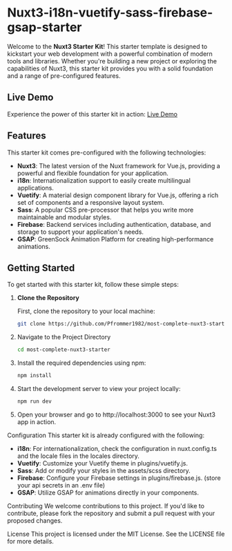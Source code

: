 # Nuxt3-i18n-vuetify-sass-firebase-gsap-starter

Welcome to the **Nuxt3 Starter Kit**! This starter template is designed to kickstart your web development with a powerful combination of modern tools and libraries. Whether you're building a new project or exploring the capabilities of Nuxt3, this starter kit provides you with a solid foundation and a range of pre-configured features.

## Live Demo

Experience the power of this starter kit in action: [Live Demo](https://most-complete-nuxt3-starter-foa32kcwg-pfrommer1982s-projects.vercel.app)

## Features

This starter kit comes pre-configured with the following technologies:

- **Nuxt3**: The latest version of the Nuxt framework for Vue.js, providing a powerful and flexible foundation for your application.
- **i18n**: Internationalization support to easily create multilingual applications.
- **Vuetify**: A material design component library for Vue.js, offering a rich set of components and a responsive layout system.
- **Sass**: A popular CSS pre-processor that helps you write more maintainable and modular styles.
- **Firebase**: Backend services including authentication, database, and storage to support your application's needs.
- **GSAP**: GreenSock Animation Platform for creating high-performance animations.

## Getting Started

To get started with this starter kit, follow these simple steps:

1. **Clone the Repository**

   First, clone the repository to your local machine:
   ```bash
   git clone https://github.com/Pfrommer1982/most-complete-nuxt3-starter.git
   
2. Navigate to the Project Directory

   ```bash
   cd most-complete-nuxt3-starter


3. Install the required dependencies using npm:

   ```bash
   npm install 


4. Start the development server to view your project locally:

   ```bash
   npm run dev

5. Open your browser and go to http://localhost:3000 to see your Nuxt3 app in action.

Configuration
This starter kit is already configured with the following:

- **i18n**: For internationalization, check the configuration in nuxt.config.ts and the locale files in the locales directory.
- **Vuetify**: Customize your Vuetify theme in plugins/vuetify.js.
- **Sass**: Add or modify your styles in the assets/scss directory.
- **Firebase**: Configure your Firebase settings in plugins/firebase.js. (store your api secrets in an .env file)
- **GSAP**: Utilize GSAP for animations directly in your components.




Contributing
We welcome contributions to this project. If you'd like to contribute, please fork the repository and submit a pull request with your proposed changes.

License
This project is licensed under the MIT License. See the LICENSE file for more details.

